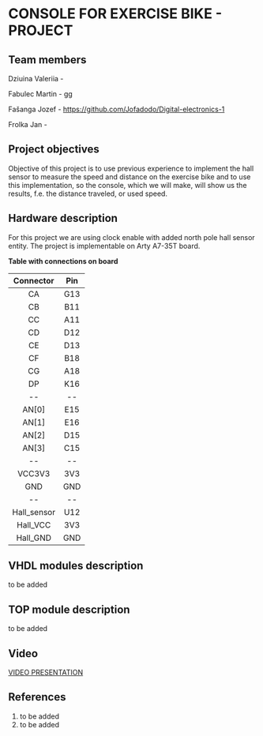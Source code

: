 # CONSOLE FOR EXERCISE BIKE - PROJECT

## Team members

Dziuina Valeriia -

Fabulec Martin - gg

Fašanga Jozef - https://github.com/Jofadodo/Digital-electronics-1

Frolka Jan - 

## Project objectives

Objective of this project is to use previous experience to implement the hall sensor to measure the speed and distance on the exercise bike
and to use this implementation, so the console, which we will make, will show us the results, f.e. the distance traveled, or used speed.

## Hardware description

For this project we are using clock enable with added north pole hall sensor entity. The project is implementable on Arty A7-35T board.

**Table with connections on board**

| **Connector** | **Pin** |
| :-: | :-: |
| CA | G13 |
| CB | B11 |
| CC | A11 |
| CD | D12 |
| CE | D13 |
| CF | B18 |
| CG | A18 |
| DP | K16 |
| -- | -- |
| AN[0] | E15 |
| AN[1] | E16 |
| AN[2] | D15 |
| AN[3] | C15 |
| -- | -- |
| VCC3V3 | 3V3 |
| GND | GND |
| -- | -- |
| Hall_sensor | U12 |
| Hall_VCC | 3V3 |
| Hall_GND | GND |

## VHDL modules description

to be added

## TOP module description

to be added

## Video

[VIDEO PRESENTATION](youtube.com)

## References
1. to be added
2. to be added
